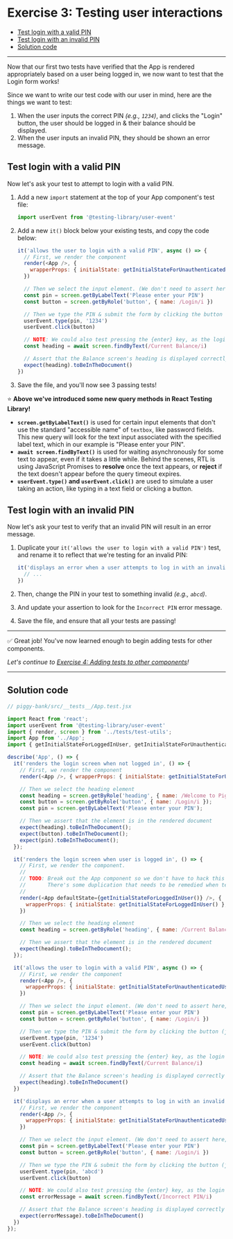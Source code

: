 # Exercise 3: Testing user interactions

- [Test login with a valid PIN](#test-login-with-a-valid-pin)
- [Test login with an invalid PIN](#test-login-with-an-invalid-pin)
- [Solution code](#solution-code)

<hr>

Now that our first two tests have verified that the App is rendered appropriately based on a user being logged in, we now want to test that the Login form works!

Since we want to write our test code with our user in mind, here are the things we want to test:

1. When the user inputs the correct PIN _(e.g., `1234`)_, and clicks the "Login" button, the user should be logged in & their balance should be displayed.
2. When the user inputs an invalid PIN, they should be shown an error message.

## Test login with a valid PIN

Now let's ask your test to attempt to login with a valid PIN.

1. Add a new `import` statement at the top of your App component's test file:
    
    ```javascript
    import userEvent from '@testing-library/user-event'
    ```

2. Add a new `it()` block below your existing tests, and copy the code below:
    
    ```javascript
    it('allows the user to login with a valid PIN', async () => {
      // First, we render the component
      render(<App />, {
        wrapperProps: { initialState: getInitialStateForUnauthenticatedUser() },
      })

      // Then we select the input element. (We don't need to assert here, because this line will fail if the element isn't found as it is a `getBy*` query.)
      const pin = screen.getByLabelText('Please enter your PIN')
      const button = screen.getByRole('button', { name: /Login/i })

      // Then we type the PIN & submit the form by clicking the button (just as a user would!)
      userEvent.type(pin, '1234')
      userEvent.click(button)

      // NOTE: We could also test pressing the {enter} key, as the login action occurs on form submit.
      const heading = await screen.findByText(/Current Balance/i)

      // Assert that the Balance screen's heading is displayed correctly
      expect(heading).toBeInTheDocument()
    })
    ```

3. Save the file, and you'll now see 3 passing tests!

⭐️ **Above we've introduced some new query methods in React Testing Library!**

- **`screen.getByLabelText()`** is used for certain input elements that don't use the standard "accessible name" of `textbox`, like password fields.  This new query will look for the text input associated with the specified label text, which in our example is "Please enter your PIN".
- **`await screen.findByText()`** is used for waiting asynchronously for some text to appear, even if it takes a little while. Behind the scenes, RTL is using JavaScript Promises to **resolve** once the text appears, or **reject** if the text doesn't appear before the query timeout expires.
- **`userEvent.type()` and `userEvent.click()`** are used to simulate a user taking an action, like typing in a text field or clicking a button.

## Test login with an invalid PIN

Now let's ask your test to verify that an invalid PIN will result in an error message.

1. Duplicate your `it('allows the user to login with a valid PIN')` test, and rename it to reflect that we're testing for an invalid PIN:
    
    ```javascript
    it('displays an error when a user attempts to log in with an invalid PIN', async () => {
      // ...
    })
    ```

2. Then, change the PIN in your test to something invalid _(e.g., `abcd`)_.
3. And update your assertion to look for the `Incorrect PIN` error message.
4. Save the file, and ensure that all your tests are passing!

<hr>

✅ Great job! You've now learned enough to begin adding tests for other components.

_Let's continue to [Exercise 4: Adding tests to other components](exercise-4.md)!_

<hr>

## Solution code

```javascript
// piggy-bank/src/__tests__/App.test.jsx

import React from 'react';
import userEvent from '@testing-library/user-event'
import { render, screen } from '../tests/test-utils';
import App from '../App';
import { getInitialStateForLoggedInUser, getInitialStateForUnauthenticatedUser } from '../utils/users';

describe('App', () => {
  it('renders the login screen when not logged in', () => {
    // First, we render the component
    render(<App />, { wrapperProps: { initialState: getInitialStateForUnauthenticatedUser() }});

    // Then we select the heading element
    const heading = screen.getByRole('heading', { name: /Welcome to PiggyBank/i });
    const button = screen.getByRole('button', { name: /Login/i });
    const pin = screen.getByLabelText('Please enter your PIN');

    // Then we assert that the element is in the rendered document
    expect(heading).toBeInTheDocument();
    expect(button).toBeInTheDocument();
    expect(pin).toBeInTheDocument();
  });

  it('renders the login screen when user is logged in', () => {
    // First, we render the component.
    //
    // TODO: Break out the App component so we don't have to hack this `defaultState` prop.
    //       There's some duplication that needs to be remedied when testing just this App component!
    //
    render(<App defaultState={getInitialStateForLoggedInUser()} />, {
      wrapperProps: { initialState: getInitialStateForLoggedInUser() },
    })

    // Then we select the heading element
    const heading = screen.getByRole('heading', { name: /Current Balance/i });

    // Then we assert that the element is in the rendered document
    expect(heading).toBeInTheDocument();
  });

  it('allows the user to login with a valid PIN', async () => {
    // First, we render the component
    render(<App />, {
      wrapperProps: { initialState: getInitialStateForUnauthenticatedUser() },
    })

    // Then we select the input element. (We don't need to assert here, because this line will fail if the element isn't found as it is a `getBy*` query.)
    const pin = screen.getByLabelText('Please enter your PIN')
    const button = screen.getByRole('button', { name: /Login/i })

    // Then we type the PIN & submit the form by clicking the button (just as a user would!)
    userEvent.type(pin, '1234')
    userEvent.click(button)

    // NOTE: We could also test pressing the {enter} key, as the login action occurs on form submit.
    const heading = await screen.findByText(/Current Balance/i)

    // Assert that the Balance screen's heading is displayed correctly
    expect(heading).toBeInTheDocument()
  })

  it('displays an error when a user attempts to log in with an invalid PIN', async () => {
    // First, we render the component
    render(<App />, {
      wrapperProps: { initialState: getInitialStateForUnauthenticatedUser() },
    })

    // Then we select the input element. (We don't need to assert here, because this line will fail if the element isn't found as it is a `getBy*` query.)
    const pin = screen.getByLabelText('Please enter your PIN')
    const button = screen.getByRole('button', { name: /Login/i })

    // Then we type the PIN & submit the form by clicking the button (just as a user would!)
    userEvent.type(pin, 'abcd')
    userEvent.click(button)

    // NOTE: We could also test pressing the {enter} key, as the login action occurs on form submit.
    const errorMessage = await screen.findByText(/Incorrect PIN/i)

    // Assert that the Balance screen's heading is displayed correctly
    expect(errorMessage).toBeInTheDocument()
  })
});
```
